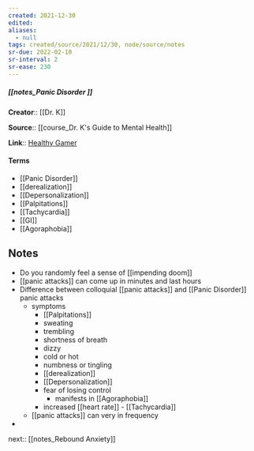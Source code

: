 ```yaml
---
created: 2021-12-30 
edited: 
aliases:
  - null
tags: created/source/2021/12/30, node/source/notes
sr-due: 2022-02-10
sr-interval: 2
sr-ease: 230
---
```


##### [[notes_Panic Disorder ]]
**Creator**:: [[Dr. K]]
 
**Source**:: [[course_Dr. K's Guide to Mental Health]]

**Link**:: [Healthy Gamer](https://coaching.healthygamer.gg/guide/lessons/panic-disorder)

#### Terms
- [[Panic Disorder]]
- [[derealization]]
- [[Depersonalization]]
- [[Palpitations]]
- [[Tachycardia]]
- [[GI]]
- [[Agoraphobia]]

## Notes
- Do you randomly feel a sense of [[impending doom]]
- [[panic attacks]] can come up in minutes and last hours
- Difference between colloquial [[panic attacks]] and [[Panic Disorder]] panic attacks
	- symptoms
		- [[Palpitations]]
		- sweating
		- trembling
		- shortness of breath
		- dizzy 
		- cold or hot
		- numbness or tingling
		- [[derealization]]
		- [[Depersonalization]]
		- fear of losing control
			- manifests in [[Agoraphobia]]
		- increased [[heart rate]] - [[Tachycardia]]
	- [[panic attacks]] can very in frequency
-  

next:: [[notes_Rebound Anxiety]]